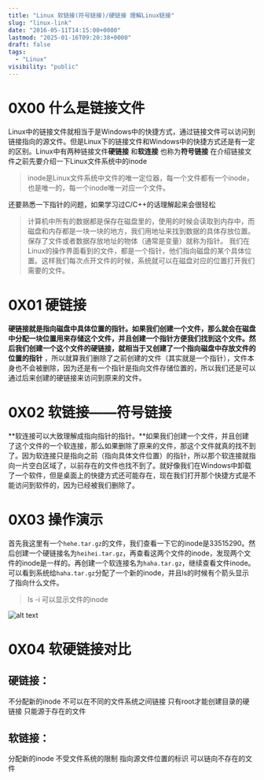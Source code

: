 ```yaml
---
title: "Linux 软链接(符号链接)/硬链接 理解Linux链接"
slug: "linux-link"
date: "2016-05-11T14:15:00+0000"
lastmod: "2025-01-16T09:20:38+0000"
draft: false
tags:
  - "Linux"
visibility: "public"
---
```

# 0X00 什么是链接文件

Linux中的链接文件就相当于是Windows中的快捷方式，通过链接文件可以访问到链接指向的源文件。但是Linux下的链接文件和Windows中的快捷方式还是有一定的区别。Linux中有两种链接文件**硬链接** 和**软连接** 也称为**符号链接**
在介绍链接文件之前先要介绍一下Linux文件系统中的inode

> inode是Linux文件系统中文件的唯一定位器，每一个文件都有一个inode，也是唯一的，每一个inode唯一对应一个文件。

还要熟悉一下指针的问题，如果学习过C/C++的话理解起来会很轻松

> 计算机中所有的数据都是保存在磁盘里的，使用的时候会读取到内存中，而磁盘和内存都是一块一块的地方，我们用地址来找到数据的具体存放位置。保存了文件或者数据存放地址的物体（通常是变量）就称为指针。
> 我们在Linux的操作界面看到的文件，都是一个指针，他们指向磁盘的某个具体位置。这样我们每次点开文件的时候，系统就可以在磁盘对应的位置打开我们需要的文件。

# 0X01 硬链接

**硬链接就是指向磁盘中具体位置的指针。如果我们创建一个文件，那么就会在磁盘中分配一块位置用来存储这个文件，并且创建一个指针方便我们找到这个文件。然后我们创建一个这个文件的硬链接，就相当于又创建了一个指向磁盘中存放文件的位置的指针** ，所以就算我们删除了之前创建的文件（其实就是一个指针），文件本身也不会被删除，因为还是有一个指针是指向文件存储位置的，所以我们还是可以通过后来创建的硬链接来访问到原来的文件。

# 0X02 软链接——符号链接

**软连接可以大致理解成指向指针的指针。**如果我们创建一个文件，并且创建了这个文件的一个软连接，那么如果删除了原来的文件，那这个文件就真的找不到了。因为软连接只是指向之前（指向具体文件位置）的指针，所以那个软连接就指向一片空白区域了，以前存在的文件也找不到了。就好像我们在Windows中卸载了一个软件，但是桌面上的快捷方式还可能存在，现在我们打开那个快捷方式是不能访问到软件的，因为已经被我们删除了。

# 0X03 操作演示

首先我这里有一个`hehe.tar.gz`的文件，我们查看一下它的inode是33515290。然后创建一个硬链接名为`heihei.tar.gz`，再查看这两个文件的inode，发现两个文件的inode是一样的。再创建一个软连接名为`haha.tar.gz`，继续查看文件inode。可以看到系统给`haha.tar.gz`分配了一个新的inode，并且ls的时候有个箭头显示了指向什么文件。

> ls -i 可以显示文件的inode

![alt text](http://o6sowsew8.bkt.clouddn.com/VirtualBox_CentOS_Study_16_05_2016_20_10_26.png)

# 0X04 软硬链接对比

## 硬链接：

不分配新的inode
不可以在不同的文件系统之间链接
只有root才能创建目录的硬链接
只能源于存在的文件

## 软链接：

分配新的inode
不受文件系统的限制
指向源文件位置的标识
可以链向不存在的文件
